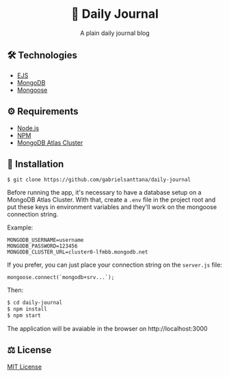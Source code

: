 # <div align="center">📔 Daily Journal</div>

<p align="center">A plain daily journal blog</p>

## 🛠️ Technologies

<ul>
  <li><a href="https://ejs.co/">EJS</a></li>
  <li><a href="https://www.mongodb.com/">MongoDB</a></li>
  <li><a href="https://mongoosejs.com/">Mongoose</a></li>
</ul>

## ⚙️ Requirements

<ul>
  <li><a href="https://nodejs.org/en/">Node.js</a></li>
  <li><a href="https://www.npmjs.com/">NPM</a></li>
  <li><a href="https://www.mongodb.com/cloud/atlas">MongoDB Atlas Cluster</a></li>
</ul>

## 🚀 Installation

```
$ git clone https://github.com/gabrielsanttana/daily-journal
```

Before running the app, it's necessary to have a database setup on a MongoDB Atlas Cluster. With that, create a `.env` file in the project root and put these keys in environment variables and they'll work on the mongoose connection string.

Example:

```
MONGODB_USERNAME=username
MONGODB_PASSWORD=123456
MONGODB_CLUSTER_URL=cluster0-lfmbb.mongodb.net
```

If you prefer, you can just place your connection string on the `server.js` file:

```
mongoose.connect(`mongodb+srv...`);
```

Then:

```bash
$ cd daily-journal
$ npm install
$ npm start
```

The application will be avaiable in the browser on http://localhost:3000

## ⚖️ License

[MIT License](https://github.com/gabrielsanttana/daily-journal/blob/master/LICENSE)
